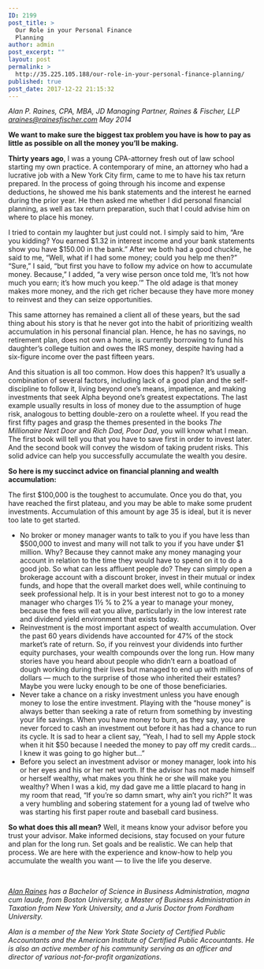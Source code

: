 ```yaml
---
ID: 2199
post_title: >
  Our Role in your Personal Finance
  Planning
author: admin
post_excerpt: ""
layout: post
permalink: >
  http://35.225.105.188/our-role-in-your-personal-finance-planning/
published: true
post_date: 2017-12-22 21:15:32
---
```

<article class="node-126 node node-page view-mode-full clearfix">
<div class="field field-name-body field-type-text-with-summary field-label-hidden">
<div class="field-items">
<div class="field-item even">

<em>Alan P. Raines, CPA, MBA, JD
Managing Partner, Raines &amp; Fischer, LLP
<a href="mailto:araines@rainesfischer.com">araines@rainesfischer.com</a>
May 2014</em>

<strong>We want to make sure the biggest tax problem you have is how to pay as little as possible on all the money you’ll be making.</strong>

<strong>Thirty years ago</strong>, I was a young CPA-attorney fresh out of law school starting my own practice. A contemporary of mine, an attorney who had a lucrative job with a New York City firm, came to me to have his tax return prepared. In the process of going through his income and expense deductions, he showed me his bank statements and the interest he earned during the prior year. He then asked me whether I did personal financial planning, as well as tax return preparation, such that I could advise him on where to place his money.

I tried to contain my laughter but just could not. I simply said to him, “Are you kidding? You earned $1.32 in interest income and your bank statements show you have $150.00 in the bank.” After we both had a good chuckle, he said to me, “Well, what if I had some money; could you help me then?” “Sure,” I said, “but first you have to follow my advice on how to accumulate money. Because,” I added, “a very wise person once told me, ‘It’s not how much you earn; it’s how much you keep.’” The old adage is that money makes more money, and the rich get richer because they have more money to reinvest and they can seize opportunities.

This same attorney has remained a client all of these years, but the sad thing about his story is that he never got into the habit of prioritizing wealth accumulation in his personal financial plan. Hence, he has no savings, no retirement plan, does not own a home, is currently borrowing to fund his daughter’s college tuition and owes the IRS money, despite having had a six-figure income over the past fifteen years.

And this situation is all too common. How does this happen? It’s usually a combination of several factors, including lack of a good plan and the self-discipline to follow it, living beyond one’s means, impatience, and making investments that seek Alpha beyond one’s greatest expectations. The last example usually results in loss of money due to the assumption of huge risk, analogous to betting double-zero on a roulette wheel. If you read the first fifty pages and grasp the themes presented in the books <em>The Millionaire Next Door</em> and <em>Rich Dad, Poor Dad</em>, you will know what I mean. The first book will tell you that you have to save first in order to invest later. And the second book will convey the wisdom of taking prudent risks. This solid advice can help you successfully accumulate the wealth you desire.

<strong>So here is my succinct advice on financial planning and wealth accumulation:</strong>

The first $100,000 is the toughest to accumulate. Once you do that, you have reached the first plateau, and you may be able to make some prudent investments. Accumulation of this amount by age 35 is ideal, but it is never too late to get started.
<ul>
 	<li>No broker or money manager wants to talk to you if you have less than $500,000 to invest and many will not talk to you if you have under $1 million. Why? Because they cannot make any money managing your account in relation to the time they would have to spend on it to do a good job. So what can less affluent people do? They can simply open a brokerage account with a discount broker, invest in their mutual or index funds, and hope that the overall market does well, while continuing to seek professional help. It is in your best interest not to go to a money manager who charges 1½ % to 2% a year to manage your money, because the fees will eat you alive, particularly in the low interest rate and dividend yield environment that exists today.</li>
 	<li>Reinvestment is the most important aspect of wealth accumulation. Over the past 60 years dividends have accounted for 47% of the stock market’s rate of return. So, if you reinvest your dividends into further equity purchases, your wealth compounds over the long run. How many stories have you heard about people who didn’t earn a boatload of dough working during their lives but managed to end up with millions of dollars — much to the surprise of those who inherited their estates? Maybe you were lucky enough to be one of those beneficiaries.</li>
 	<li>Never take a chance on a risky investment unless you have enough money to lose the entire investment. Playing with the “house money” is always better than seeking a rate of return from something by investing your life savings. When you have money to burn, as they say, you are never forced to cash an investment out before it has had a chance to run its cycle. It is sad to hear a client say, “Yeah, I had to sell my Apple stock when it hit $50 because I needed the money to pay off my credit cards…I knew it was going to go higher but…”</li>
 	<li>Before you select an investment advisor or money manager, look into his or her eyes and his or her net worth. If the advisor has not made himself or herself wealthy, what makes you think he or she will make you wealthy? When I was a kid, my dad gave me a little placard to hang in my room that read, “If you’re so damn smart, why ain’t you rich?” It was a very humbling and sobering statement for a young lad of twelve who was starting his first paper route and baseball card business.</li>
</ul>
<strong>So what does this all mean?</strong> Well, it means know your advisor before you trust your advisor. Make informed decisions, stay focused on your future and plan for the long run. Set goals and be realistic. We can help that process. We are here with the experience and know-how to help you accumulate the wealth you want — to live the life you deserve.

&nbsp;

<em><a href="http://www.rainesfischer.com/about-us/partners/alan-p-raines">Alan Raines</a> has a Bachelor of Science in Business Administration, magna cum laude, from Boston University, a Master of Business Administration in Taxation from New York University, and a Juris Doctor from Fordham University.</em>

<em>Alan is a member of the New York State Society of Certified Public Accountants and the American Institute of Certified Public Accountants. He is also an active member of his community serving as an officer and director of various not-for-profit organizations.</em>

</div>
</div>
</div>
</article>